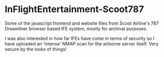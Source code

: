 # InFlightEntertainment-Scoot787
Some of the javascript frontend and website files from Scoot Airline's 787 Dreamliner browser based IFE system, mostly for archival purposes.

I was also interested in how far IFEs have come in terms of security so I have uploaded an 'intense' NMAP scan for the airborne server itself. Very secure by the looks of things!
